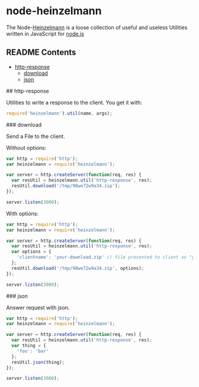 node-heinzelmann
================

The Node-[Heinzelmann](http://en.wikipedia.org/wiki/Heinzelm%C3%A4nnchen) is a loose collection of useful and useless Utilities written in JavaScript for [node.js](http://nodejs.org/)

## README Contents

- [http-response](#a0)
  - [download](#a0-0)
  - [json](#a0-1)
  
<a name="a0"/>
## http-response

Utilities to write a response to the client. You get it with:

```js
require('heinzelmann').util(name, args);
```

<a name="a0-0"/>
### download

Send a File to the client.

Without options:
```js
var http = require('http');
var heinzelmann = require('heinzelmann');

var server = http.createServer(function(req, res) {
  var resUtil = heinzelmann.util('http-response', res);
  resUtil.download('/tmp/98we72w9a34.zip');
});

server.listen(3000);
```

With options:
```js
var http = require('http');
var heinzelmann = require('heinzelmann');

var server = http.createServer(function(req, res) {
  var resUtil = heinzelmann.util('http-response', res);
  var options = {
    'clientname': 'your-download.zip' // file presented to client as "your-download.zip"
  }; 
  resUtil.download('/tmp/98we72w9a34.zip', options);
});

server.listen(3000);
```

<a name="a0-1"/>
### json

Answer request with json.

```js
var http = require('http');
var heinzelmann = require('heinzelmann');

var server = http.createServer(function(req, res) {
  var resUtil = heinzelmann.util('http-response', res);
  var thing = {
    'foo': 'bar'
  };
  resUtil.json(thing);
});

server.listen(3000);
```

